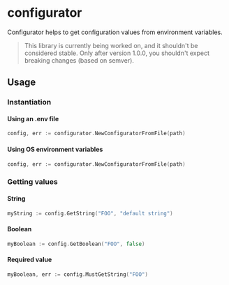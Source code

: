 # configurator

Configurator helps to get configuration values from environment variables.

> This library is currently being worked on, and it shouldn't be considered stable. Only after version 1.0.0, you
> shouldn't expect breaking changes (based on semver).

## Usage

### Instantiation

#### Using an .env file

```go
config, err := configurator.NewConfiguratorFromFile(path)
```

#### Using OS environment variables

```go
config, err := configurator.NewConfiguratorFromFile(path)
```

### Getting values

#### String

```go
myString := config.GetString("FOO", "default string")
```

#### Boolean

```go
myBoolean := config.GetBoolean("FOO", false)
```

#### Required value

```go
myBoolean, err := config.MustGetString("FOO")
```
